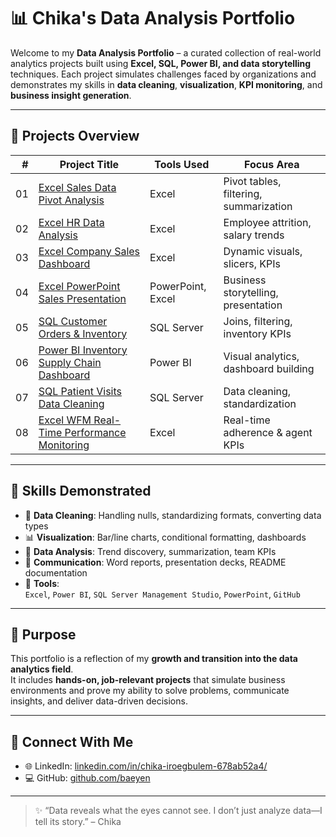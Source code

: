 # 📊 Chika's Data Analysis Portfolio

Welcome to my **Data Analysis Portfolio** – a curated collection of real-world analytics projects built using **Excel, SQL, Power BI, and data storytelling** techniques. Each project simulates challenges faced by organizations and demonstrates my skills in **data cleaning**, **visualization**, **KPI monitoring**, and **business insight generation**.

---

## 📁 Projects Overview

| # | Project Title | Tools Used | Focus Area |
|--:|--------------------------|------------|------------|
| 01 | [Excel Sales Data Pivot Analysis](./01-Excel-Sales-Data-Pivot-Analysis) | Excel | Pivot tables, filtering, summarization |
| 02 | [Excel HR Data Analysis](./02-Excel-HR-Data-Analysis) | Excel | Employee attrition, salary trends |
| 03 | [Excel Company Sales Dashboard](./03-Excel-Company-Sales-Dashboard) | Excel | Dynamic visuals, slicers, KPIs |
| 04 | [Excel PowerPoint Sales Presentation](./04-Excel-PowerPoint-Sales-Presentation) | PowerPoint, Excel | Business storytelling, presentation |
| 05 | [SQL Customer Orders & Inventory](./05-SQL-Customer-Orders-Inventory) | SQL Server | Joins, filtering, inventory KPIs |
| 06 | [Power BI Inventory Supply Chain Dashboard](./06-PowerBI-Inventory-Supply-Chain) | Power BI | Visual analytics, dashboard building |
| 07 | [SQL Patient Visits Data Cleaning](./07-SQL-Patient-Visits-Data-Cleaning) | SQL Server | Data cleaning, standardization |
| 08 | [Excel WFM Real-Time Performance Monitoring](./08-Excel-WFM-Real-Time-Performance) | Excel | Real-time adherence & agent KPIs |

---

## 🧠 Skills Demonstrated

- 📌 **Data Cleaning**: Handling nulls, standardizing formats, converting data types
- 📊 **Visualization**: Bar/line charts, conditional formatting, dashboards
- 🧮 **Data Analysis**: Trend discovery, summarization, team KPIs
- 💬 **Communication**: Word reports, presentation decks, README documentation
- 🧰 **Tools**:  
  `Excel`, `Power BI`, `SQL Server Management Studio`, `PowerPoint`, `GitHub`

---

## 🚀 Purpose

This portfolio is a reflection of my **growth and transition into the data analytics field**.  
It includes **hands-on, job-relevant projects** that simulate business environments and prove my ability to solve problems, communicate insights, and deliver data-driven decisions.

---

## 🔗 Connect With Me

- 🌐 LinkedIn: [linkedin.com/in/chika-iroegbulem-678ab52a4/](https://linkedin.com/in/chika-iroegbulem-678ab52a4/)
- 💻 GitHub: [github.com/baeyen](https://github.com/baeyen)

---

> ✨ “Data reveals what the eyes cannot see. I don’t just analyze data—I tell its story.” – Chika
